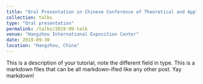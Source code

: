 ```yaml
---
title: "Oral Presentation in Chinese Conference of Theoretical and Applied Mechanics (CCTAM)-2019"
collection: talks
type: "Oral presentation"
permalink: /talks/2019-09-talk
venue: "Hangzhou International Exposition Center"
date: 2019-09-30
location: "Hangzhou, China"
---
```




This is a description of your tutorial, note the different field in type. This is a markdown files that can be all markdown-ified like any other post. Yay markdown!
